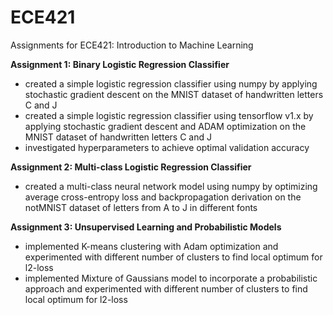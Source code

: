 # ECE421
Assignments for ECE421: Introduction to Machine Learning

**Assignment 1: Binary Logistic Regression Classifier**
* created a simple logistic regression classifier using numpy by applying stochastic gradient descent on the MNIST dataset of handwritten letters C and J
* created a simple logistic regression classifier using tensorflow v1.x by applying stochastic gradient descent and ADAM optimization on the MNIST dataset of handwritten letters C and J
* investigated hyperparameters to achieve optimal validation accuracy

**Assignment 2: Multi-class Logistic Regression Classifier**
* created a multi-class neural network model using numpy by optimizing average cross-entropy loss and backpropagation derivation on the notMNIST dataset of letters from A to J in different fonts 

**Assignment 3: Unsupervised Learning and Probabilistic Models**
* implemented K-means clustering with Adam optimization and experimented with different number of clusters to find local optimum for l2-loss
* implemented Mixture of Gaussians model to incorporate a probabilistic approach and experimented with different number of clusters to find local optimum for l2-loss
